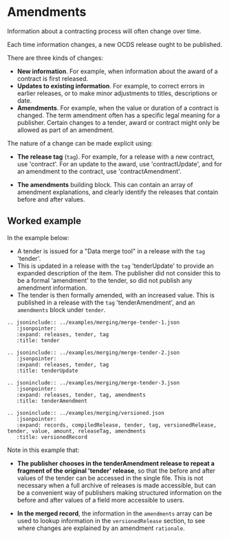 # Amendments

Information about a contracting process will often change over time.

Each time information changes, a new OCDS release ought to be published. 

There are three kinds of changes:

* **New information**. For example, when information about the award of a contract is first released.
* **Updates to existing information**. For example, to correct errors in earlier releases, or to make minor adjustments to titles, descriptions or date. 
* **Amendments**. For example, when the value or duration of a contract is changed. The term amendment often has a specific legal meaning for a publisher. Certain changes to a tender, award or contract might only be allowed as part of an amendment. 

The nature of a change can be made explicit using:

* **The release tag** (`tag`). For example, for a release with a new contract, use 'contract'. For an update to the award, use 'contractUpdate', and for an amendment to the contract, use 'contractAmendment'. 

* **The amendments** building block. This can contain an array of amendment explanations, and clearly identify the releases that contain before and after values. 

## Worked example

In the example below:

* A tender is issued for a "Data merge tool" in a release with the `tag` 'tender'. 
* This is updated in a release with the `tag` 'tenderUpdate' to provide an expanded description of the item. The publisher did not consider this to be a formal 'amendment' to the tender, so did not publish any amendment information.
* The tender is then formally amended, with an increased value. This is published in a release with the `tag` 'tenderAmendment', and an `amendments` block under `tender`.

```eval_rst
.. jsoninclude:: ../examples/merging/merge-tender-1.json
   :jsonpointer: 
   :expand: releases, tender, tag
   :title: tender

```

```eval_rst
.. jsoninclude:: ../examples/merging/merge-tender-2.json
   :jsonpointer: 
   :expand: releases, tender, tag
   :title: tenderUpdate

```

```eval_rst
.. jsoninclude:: ../examples/merging/merge-tender-3.json
   :jsonpointer: 
   :expand: releases, tender, tag, amendments
   :title: tenderAmendment

```

```eval_rst
.. jsoninclude:: ../examples/merging/versioned.json
   :jsonpointer: 
   :expand: records, compiledRelease, tender, tag, versionedRelease, tender, value, amount, releaseTag, amendments
   :title: versionedRecord

```

Note in this example that:

* **The publisher chooses in the tenderAmendment release to repeat a fragment of the original 'tender' release**, so that the before and after values of the tender can be accessed in the single file. This is not necessary when a full archive of releases is made accessible, but can be a convenient way of publishers making structured information on the before and after values of a field more accessible to users. 

* **In the merged record**, the information in the `amendments` array can be used to lookup information in the `versionedRelease` section, to see where changes are explained by an amendment `rationale`. 

